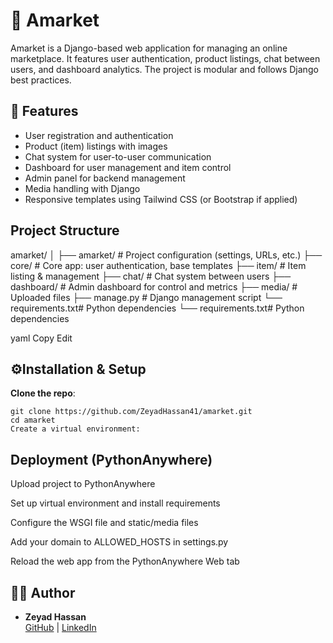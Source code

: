 # 🛒 Amarket

Amarket is a Django-based web application for managing an online marketplace. It features user authentication, product listings, chat between users, and dashboard analytics. The project is modular and follows Django best practices.

## 🚀 Features

- User registration and authentication
- Product (item) listings with images
- Chat system for user-to-user communication
- Dashboard for user management and item control
- Admin panel for backend management
- Media handling with Django
- Responsive templates using Tailwind CSS (or Bootstrap if applied)

## Project Structure
amarket/
│
├── amarket/ # Project configuration (settings, URLs, etc.)
├── core/ # Core app: user authentication, base templates
├── item/ # Item listing & management
├── chat/ # Chat system between users
├── dashboard/ # Admin dashboard for control and metrics
├── media/ # Uploaded files
├── manage.py # Django management script
└── requirements.txt# Python dependencies
└── requirements.txt# Python dependencies

yaml
Copy
Edit

## ⚙Installation & Setup
**Clone the repo**:
```
git clone https://github.com/ZeyadHassan41/amarket.git
cd amarket
Create a virtual environment:
```

## Deployment (PythonAnywhere)
Upload project to PythonAnywhere

Set up virtual environment and install requirements

Configure the WSGI file and static/media files

Add your domain to ALLOWED_HOSTS in settings.py

Reload the web app from the PythonAnywhere Web tab

## 🧑‍💻 Author

- **Zeyad Hassan**  
  [GitHub](https://github.com/ZeyadHassan41) | [LinkedIn](https://www.linkedin.com/in/zeyad-hassan-907b7a244/)


